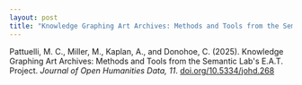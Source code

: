 ```yaml
---
layout: post
title: "Knowledge Graphing Art Archives: Methods and Tools from the Semantic Lab’s E.A.T. Project"
---
```

Pattuelli, M. C., Miller, M., Kaplan, A., and Donohoe, C. (2025). Knowledge Graphing Art Archives: Methods and Tools from the Semantic Lab's E.A.T. Project. _Journal of Open Humanities Data, 11_. [doi.org/10.5334/johd.268](doi.org/10.5334/johd.268) 
